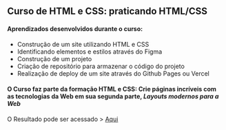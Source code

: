 ## Curso de HTML e CSS: praticando HTML/CSS

#### Aprendizados desenvolvidos durante o curso:

* Construção de um site utilizando HTML e CSS
* Identificando elementos e estilos através do Figma
* Construção de um projeto
* Criação de repositório para armazenar o código do projeto
* Realização de deploy de um site através do Github Pages ou Vercel

#### O Curso faz parte da formação HTML e CSS: Crie páginas incríveis com as tecnologias da Web em sua segunda parte, *Layouts modernos para a Web*


O Resultado pode ser acessado > [Aqui](https://lucianomodest0.github.io/curso_HTML-CSS/)

